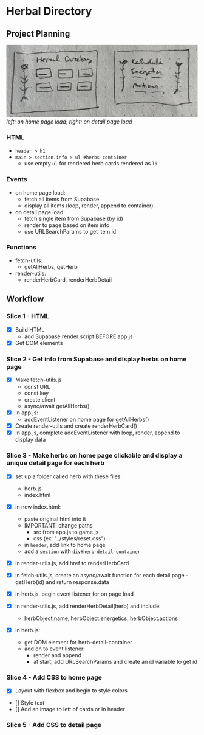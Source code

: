 # Herbal Directory

## Project Planning

![wireframe](./assets/wireframe.jpeg)
_left: on home page load; right: on detail page load_

### HTML

-   `header > h1 `
-   `main > section.info > ul #herbs-container`
    -   use empty `ul` for rendered herb cards rendered as `li`

### Events

-   on home page load:
    -   fetch all items from Supabase
    -   display all items (loop, render, append to container)
-   on detail page load:
    -   fetch single item from Supabase (by id)
    -   render to page based on item info
    -   use URLSearchParams to get item id

### Functions

-   fetch-utils:
    -   getAllHerbs, getHerb
-   render-utils:
    -   renderHerbCard, renderHerbDetail

## Workflow

### Slice 1 - HTML

-   [x] Build HTML
    -   add Supabase render script BEFORE app.js
-   [x] Get DOM elements

### Slice 2 - Get info from Supabase and display herbs on home page

-   [x] Make fetch-utils.js
    -   const URL
    -   const key
    -   create client
    -   async/await getAllHerbs()
-   [x] In app.js:
    -   addEventListener on home page for getAllHerbs()
-   [x] Create render-utils and create renderHerbCard()
-   [x] In app.js, complete addEventListener with loop, render, append to display data

### Slice 3 - Make herbs on home page clickable and display a unique detail page for each herb

-   [x] set up a folder called herb with these files:

    -   herb.js
    -   index.html

-   [x] in new index.html:

    -   paste original html into it
    -   IMPORTANT: change paths
        -   src from app.js to game.js
        -   css (ex: "../styles/reset.css")
    -   in `header`, add link to home page
    -   add a `section` with `div#herb-detail-container`

-   [x] in render-utils.js, add href to renderHerbCard

-   [x] in fetch-utils.js, create an async/await function for each detail page - getHerb(id) and return response.data

-   [x] in herb.js, begin event listener for on page load

-   [x] in render-utils.js, add renderHerbDetail(herb) and include:

    -   herbObject.name, herbObject.energetics, herbObject.actions

-   [x] in herb.js:
    -   get DOM element for herb-detail-container
    -   add on to event listener:
        -   render and append
        -   at start, add URLSearchParams and create an id variable to get id

### Slice 4 - Add CSS to home page

-   [x] Layout with flexbox and begin to style colors
-   [] Style text
-   [] Add an image to left of cards or in header

### Slice 5 - Add CSS to detail page
